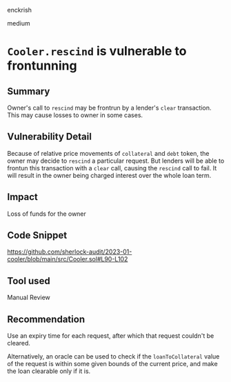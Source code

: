 enckrish

medium

# `Cooler.rescind` is vulnerable to frontunning

## Summary
Owner's call to `rescind` may be frontrun by a lender's `clear` transaction. This may cause losses to owner in some cases.

## Vulnerability Detail
Because of relative price movements of `collateral` and `debt` token, the owner may decide to `rescind` a particular request. But lenders will be able to frontun this transaction with a `clear` call, causing the `rescind` call to fail. It will result in the owner being charged interest over the whole loan term.

## Impact
Loss of funds for the owner

## Code Snippet
https://github.com/sherlock-audit/2023-01-cooler/blob/main/src/Cooler.sol#L90-L102

## Tool used

Manual Review

## Recommendation
Use an expiry time for each request, after which that request couldn't be cleared. 

Alternatively, an oracle can be used to check if the `loanToCollateral` value of the request is within some given bounds of the current price, and make the loan clearable only if it is.